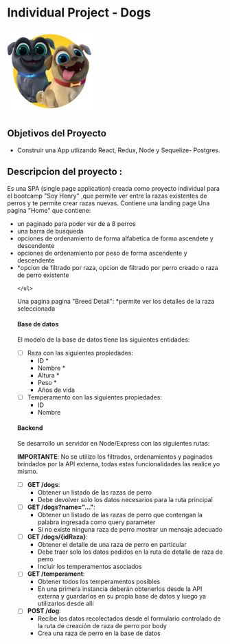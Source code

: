

# Individual Project -  Dogs

<p align="left">
  <img height="200" src="./dog.png" />
</p>

## Objetivos del Proyecto

- Construir una App utlizando React, Redux, Node y Sequelize- Postgres.


## Descripcion del proyecto :
Es una SPA (single page application) creada como proyecto individual para el bootcamp "Soy Henry" ,que permite ver entre la razas existentes de perros y te permite crear razas nuevas. 
Contiene una landing page
Una pagina "Home" que contiene:
    <ul>
        <li>un paginado para poder ver de a 8 perros</li>
        <li>una barra de busqueda </li>
        <li>opciones de ordenamiento de forma alfabetica de forma ascendete y descendente</li>
        <li>opciones de ordenamiento por peso de forma ascendente y descendente
        </li>
        <li>*opcion de filtrado por raza, opcion de filtrado por perro creado o raza de perro existente
        </li>

    </ul>
Una pagina pagina "Breed Detail":
*permite ver los detalles de la raza seleccionada 

#### Base de datos

El modelo de la base de datos tiene las siguientes entidades:

- [ ] Raza con las siguientes propiedades:
  - ID *
  - Nombre *
  - Altura *
  - Peso *
  - Años de vida
- [ ] Temperamento con las siguientes propiedades:
  - ID
  - Nombre


#### Backend

Se desarrollo un servidor en Node/Express con las siguientes rutas:

__IMPORTANTE__: No se utilizo los filtrados, ordenamientos y paginados brindados por la API externa, todas estas funcionalidades las realice yo mismo.

- [ ] __GET /dogs__:
  - Obtener un listado de las razas de perro
  - Debe devolver solo los datos necesarios para la ruta principal
- [ ] __GET /dogs?name="..."__:
  - Obtener un listado de las razas de perro que contengan la palabra ingresada como query parameter
  - Si no existe ninguna raza de perro mostrar un mensaje adecuado
- [ ] __GET /dogs/{idRaza}__:
  - Obtener el detalle de una raza de perro en particular
  - Debe traer solo los datos pedidos en la ruta de detalle de raza de perro
  - Incluir los temperamentos asociados
- [ ] __GET /temperament__:
  - Obtener todos los temperamentos posibles
  - En una primera instancia deberán obtenerlos desde la API externa y guardarlos en su propia base de datos y luego ya utilizarlos desde allí
- [ ] __POST /dog__:
  - Recibe los datos recolectados desde el formulario controlado de la ruta de creación de raza de perro por body
  - Crea una raza de perro en la base de datos

